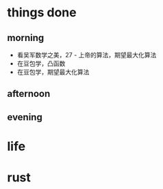 # things done
## morning
* 看吴军数学之美，27 - 上帝的算法，期望最大化算法
* 在豆包学，凸函数
* 在豆包学，期望最大化算法
## afternoon

## evening

# life

# rust

